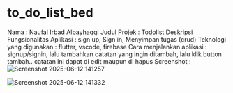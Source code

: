 # to_do_list_bed

Nama : Naufal Irbad Albayhaqqi
Judul Projek : Todolist
Deskripsi Fungsionalitas Aplikasi : sign up, Sign in, Menyimpan tugas (crud)
Teknologi  yang digunakan : flutter, vscode, firebase
Cara menjalankan aplikasi : signup/signin, lalu tambahkan catatan yang ingin ditambah, lalu klik button tambah.. catatan ini dapat di edit maupun di hapus
Screenshot : ![Screenshot 2025-06-12 141257](https://github.com/user-attachments/assets/9321d451-7d63-4362-b0f0-389132013832)

![Screenshot 2025-06-12 141332](https://github.com/user-attachments/assets/b6e68a59-afdf-4186-a998-4ee50ebf7193)
